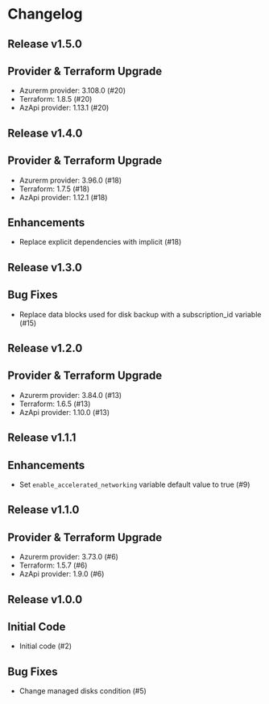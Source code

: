 # Changelog

## Release v1.5.0

## Provider & Terraform Upgrade

- Azurerm provider: 3.108.0 (#20)
- Terraform: 1.8.5 (#20)
- AzApi provider: 1.13.1 (#20)
   
## Release v1.4.0

## Provider & Terraform Upgrade

- Azurerm provider: 3.96.0 (#18)
- Terraform: 1.7.5 (#18)
- AzApi provider: 1.12.1 (#18)

## Enhancements

- Replace explicit dependencies with implicit (#18)
   
## Release v1.3.0

## Bug Fixes
- Replace data blocks used for disk backup with a subscription_id variable (#15)



   
## Release v1.2.0

## Provider & Terraform Upgrade
- Azurerm provider: 3.84.0 (#13)
- Terraform: 1.6.5 (#13)
- AzApi provider: 1.10.0 (#13)
   
## Release v1.1.1

## Enhancements

- Set `enable_accelerated_networking` variable default value to true (#9)


   
## Release v1.1.0

## Provider & Terraform Upgrade
- Azurerm provider: 3.73.0 (#6)
- Terraform: 1.5.7 (#6)
- AzApi provider: 1.9.0 (#6)
   
## Release v1.0.0

## Initial Code
- Initial code (#2)
 ## Bug Fixes
-  Change managed disks condition (#5)


   